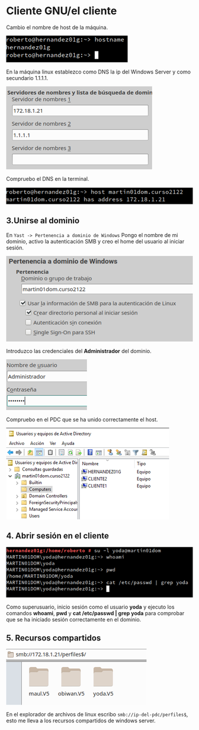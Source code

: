 # Cliente GNU/el cliente

Cambio el nombre de host de la máquina.

![](img/01.png)

En la máquina linux establezco como DNS la ip del Windows Server y como secundario 1.1.1.1.

![](img/02.png)

Compruebo el DNS en la terminal.

![](img/03.png)

## 3.Unirse al dominio

En `Yast -> Pertenencia a dominio de Windows` Pongo el nombre de mi dominio, activo la autenticación SMB y creo el home del usuario al iniciar sesión.

![](img/04.png)

Introduzco las credenciales del **Administrador** del dominio.

![](img/05.png)

Compruebo en el PDC que se ha unido correctamente el host.

![](img/06.png)

## 4. Abrir sesión en el cliente

![](img/07.png)

Como superusuario, inicio sesión como el usuario **yoda** y ejecuto los comandos **whoami**, **pwd** y **cat /etc/passwd | grep yoda** para comprobar que se ha iniciado sesión correctamente en el dominio.

## 5. Recursos compartidos

![](img/08.png)

En el explorador de archivos de linux escribo `smb://ip-del-pdc/perfiles$`, esto me lleva a los recursos compartidos de windows server.
